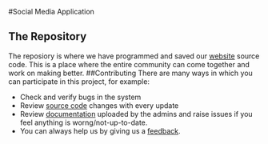 #Social Media Application
## The Repository 
The reposiory is where we have programmed and saved our [website](link) source code. This is a place where the entire community can come together and work on making better.
##Contributing 
There are many ways in which you can participate in this project, for example:
- Check and verify bugs in the system 
- Review [source code](link) changes with every update
- Review [documentation](link) uploaded by the admins and raise issues if you feel anything is worng/not-up-to-date.
- You can always help us by giving us a [feedback](link).
